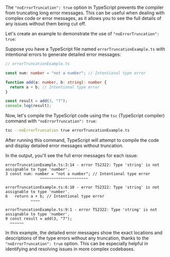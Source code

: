 The `"noErrorTruncation": true` option in TypeScript prevents the compiler from truncating long error messages. This can be useful when dealing with complex code or error messages, as it allows you to see the full details of any issues without them being cut off.

Let's create an example to demonstrate the use of `"noErrorTruncation": true`:

Suppose you have a TypeScript file named `errorTruncationExample.ts` with intentional errors to generate detailed error messages:

```typescript
// errorTruncationExample.ts

const num: number = "not a number"; // Intentional type error

function add(a: number, b: string): number {
  return a + b; // Intentional type error
}

const result = add(3, "7");
console.log(result);
```

Now, let's compile the TypeScript code using the `tsc` (TypeScript compiler) command with `"noErrorTruncation": true`:

```bash
tsc --noErrorTruncation true errorTruncationExample.ts
```

After running this command, TypeScript will attempt to compile the code and display detailed error messages without truncation.

In the output, you'll see the full error messages for each issue:

```
errorTruncationExample.ts:3:14 - error TS2322: Type 'string' is not assignable to type 'number'.
3 const num: number = "not a number"; // Intentional type error
               ~~~~~~~~~~~~~~~~~~~~~

errorTruncationExample.ts:6:10 - error TS2322: Type 'string' is not assignable to type 'number'.
6   return a + b; // Intentional type error
           ~~~~

errorTruncationExample.ts:9:1 - error TS2322: Type 'string' is not assignable to type 'number'.
9 const result = add(3, "7");
  ~~~~~~
```

In this example, the detailed error messages show the exact locations and descriptions of the type errors without any truncation, thanks to the `"noErrorTruncation": true` option. This can be especially helpful in identifying and resolving issues in more complex codebases.